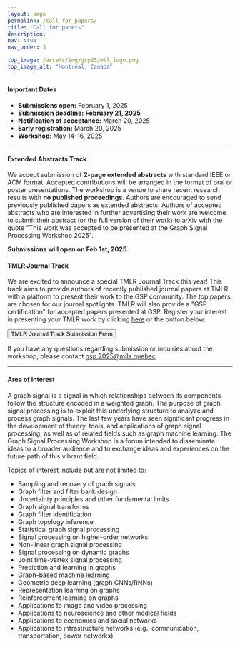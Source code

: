```yaml
---
layout: page
permalink: /call_for_papers/
title: "Call for papers"
description: 
nav: true
nav_order: 3

top_image: /assets/img/gsp25/mtl_logo.png
top_image_alt: "Montréal, Canada"
---
```


#### Important Dates
+ **Submissions open:** February 1, 2025
+ **Submission deadline:** **February 21, 2025**
+ **Notification of acceptance:** March 20, 2025
+ **Early registration:** March 20, 2025
+ **Workshop:** May 14-16, 2025

---
#### Extended Abstracts Track
We accept submission of **2-page extended abstracts** with standard IEEE or ACM format. Accepted contributions will be arranged in the format of oral or poster presentations. The workshop is a venue to share recent research results with **no published proceedings**. Authors are encouraged to send previously published papers as extended abstracts. Authors of accepted abstracts who are interested in further advertising their work are welcome to submit their abstract (or the full version of their work) to arXiv with the quote "This work was accepted to be presented at the Graph Signal Processing Workshop 2025".

**Submissions will open on Feb 1st, 2025.**

#### TMLR Journal Track
We are excited to announce a special TMLR Journal Track this year! This track aims to provide authors of recently published journal papers at TMLR with a platform to present their work to the GSP community. The top papers are chosen for our journal spotlights. TMLR will also provide a "GSP certification" for accepted papers presented at GSP. Register your interest in presenting your TMLR work by clicking [here](https://t.co/8D72l87H8k) or the button below:

<button name="button" onclick="https://t.co/8D72l87H8k">TMLR Journal Track Submission Form</button>

If you have any questions regarding submission or inquiries about the workshop, please contact [gsp.2025@mila.quebec](mailto:gsp.2025@mila.quebec).

---
#### Area of interest
A graph signal is a signal in which relationships between its components follow the structure encoded in a weighted graph. The purpose of graph signal processing is to exploit this underlying structure to analyze and process graph signals. The last few years have seen significant progress in the development of theory, tools, and applications of graph signal processing, as well as of related fields such as graph machine learning. The Graph Signal Processing Workshop is a forum intended to disseminate ideas to a broader audience and to exchange ideas and experiences on the future  path of this vibrant field.

Topics of interest include but are not limited to:

+ Sampling and recovery of graph signals
+ Graph filter and filter bank design
+ Uncertainty principles and other fundamental limits
+ Graph signal transforms
+ Graph filter identification
+ Graph topology inference
+ Statistical graph signal processing
+ Signal processing on higher-order networks
+ Non-linear graph signal processing
+ Signal processing on dynamic graphs
+ Joint time-vertex signal processing
+ Prediction and learning in graphs
+ Graph-based machine learning
+ Geometric deep learning (graph CNNs/RNNs)
+ Representation learning on graphs
+ Reinforcement learning on graphs
+ Applications to image and video processing
+ Applications to neuroscience and other medical fields
+ Applications to economics and social networks
+ Applications to infrastructure networks (e.g., communication, transportation, power networks)